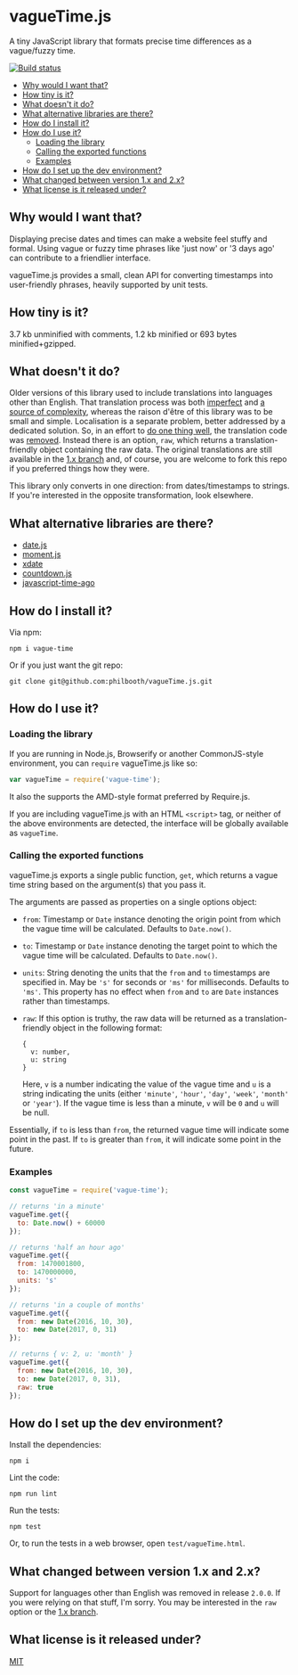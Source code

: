 # vagueTime.js

A tiny JavaScript library
that formats precise time differences
as a vague/fuzzy time.

[![Build status](https://secure.travis-ci.org/philbooth/vagueTime.js.png?branch=master)](http://travis-ci.org/#!/philbooth/vagueTime.js)

* [Why would I want that?](#why-would-i-want-that)
* [How tiny is it?](#how-tiny-is-it)
* [What doesn't it do?](#what-doesnt-it-do)
* [What alternative libraries are there?](#what-alternative-libraries-are-there)
* [How do I install it?](#how-do-i-install-it)
* [How do I use it?](#how-do-i-use-it)
  * [Loading the library](#loading-the-library)
  * [Calling the exported functions](#calling-the-exported-functions)
  * [Examples](#examples)
* [How do I set up the dev environment?](#how-do-i-set-up-the-dev-environment)
* [What changed between version 1.x and 2.x?](#what-changed-between-version-1x-and-2x)
* [What license is it released under?](#what-license-is-it-released-under)

## Why would I want that?

Displaying precise dates and times
can make a website feel stuffy and formal.
Using vague or fuzzy time phrases
like 'just now' or '3 days ago'
can contribute to a friendlier interface.

vagueTime.js provides a small, clean API
for converting timestamps
into user-friendly phrases,
heavily supported by unit tests.

## How tiny is it?

3.7 kb unminified with comments,
1.2 kb minified or
693 bytes minified+gzipped.

## What doesn't it do?

Older versions of this library
used to include translations into languages
other than English.
That translation process
was both [imperfect](https://github.com/philbooth/vagueTime.js/issues/21)
and [a source of complexity](https://github.com/philbooth/vagueTime.js/issues/8),
whereas the raison d'être of this library
was to be small and simple.
Localisation is a separate problem,
better addressed by a dedicated solution.
So, in an effort to [do one thing well](https://en.wikipedia.org/wiki/Unix_philosophy),
the translation code was [removed](https://github.com/philbooth/vagueTime.js/commit/fb0fd502c1a0d807fc2ec89cc0a40be8beeb4893).
Instead there is an option, `raw`,
which returns a translation-friendly object
containing the raw data.
The original translations are still available
in the [1.x branch](https://github.com/philbooth/vagueTime.js/tree/1.x) and,
of course,
you are welcome to fork this repo
if you preferred things
how they were.

This library only converts
in one direction:
from dates/timestamps
to strings.
If you're interested
in the opposite transformation,
look elsewhere.

## What alternative libraries are there?

* [date.js](http://www.datejs.com/)
* [moment.js](http://momentjs.com/)
* [xdate](http://arshaw.com/xdate)
* [countdown.js](http://countdownjs.org/)
* [javascript-time-ago](https://github.com/halt-hammerzeit/javascript-time-ago)

## How do I install it?

Via npm:

```
npm i vague-time
```

Or if you just want
the git repo:

```
git clone git@github.com:philbooth/vagueTime.js.git
```

## How do I use it?

### Loading the library

If you are running in
Node.js,
Browserify
or another CommonJS-style
environment,
you can `require`
vagueTime.js like so:

```javascript
var vagueTime = require('vague-time');
```

It also the supports
the AMD-style format
preferred by Require.js.

If you are
including vagueTime.js
with an HTML `<script>` tag,
or neither of the above environments
are detected,
the interface will be globally available
as `vagueTime`.

### Calling the exported functions

vagueTime.js exports a single public function, `get`,
which returns a vague time string
based on the argument(s) that you pass it.

The arguments are passed as properties
on a single options object:

* `from`:
  Timestamp or `Date` instance denoting the origin point from which the vague time will be calculated.
  Defaults to `Date.now()`.
* `to`:
  Timestamp or `Date` instance denoting the target point to which the vague time will be calculated.
  Defaults to `Date.now()`.
* `units`:
  String denoting the units that the `from` and `to` timestamps are specified in.
  May be `'s'` for seconds or `'ms'` for milliseconds.
  Defaults to `'ms'`.
  This property has no effect
  when `from` and `to` are `Date` instances
  rather than timestamps.
* `raw`:
  If this option is truthy,
  the raw data will be returned
  as a translation-friendly object
  in the following format:

  ```
  {
    v: number,
	u: string
  }
  ```

  Here,
  `v` is a number
  indicating the value
  of the vague time
  and `u` is a string
  indicating the units
  (either `'minute'`, `'hour'`, `'day'`, `'week'`, `'month'` or `'year'`).
  If the vague time is less than a minute,
  `v` will be `0`
  and `u` will be null.

Essentially,
if `to` is less than `from`,
the returned vague time will indicate
some point in the past.
If `to` is greater than `from`,
it will indicate
some point in the future.

### Examples

```javascript
const vagueTime = require('vague-time');

// returns 'in a minute'
vagueTime.get({
  to: Date.now() + 60000
});

// returns 'half an hour ago'
vagueTime.get({
  from: 1470001800,
  to: 1470000000,
  units: 's'
});

// returns 'in a couple of months'
vagueTime.get({
  from: new Date(2016, 10, 30),
  to: new Date(2017, 0, 31)
});

// returns { v: 2, u: 'month' }
vagueTime.get({
  from: new Date(2016, 10, 30),
  to: new Date(2017, 0, 31),
  raw: true
});
```

## How do I set up the dev environment?

Install the dependencies:

```
npm i
```

Lint the code:

```
npm run lint
```

Run the tests:

```
npm test
```

Or, to run the tests in a web browser,
open `test/vagueTime.html`.

## What changed between version 1.x and 2.x?

Support for languages
other than English
was removed in release `2.0.0`.
If you were relying on that stuff,
I'm sorry.
You may be interested in
the `raw` option
or the [1.x branch](https://github.com/philbooth/vagueTime.js/tree/1.x).

## What license is it released under?

[MIT](COPYING)

